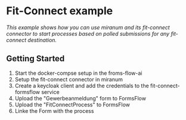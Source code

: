 # Fit-Connect example

*This example shows how you can use miranum and its fit-connect connector to start processes based on polled submissions for any fit-connect destination.*

## Getting Started

1. Start the docker-compse setup in the froms-flow-ai
2. Setup the fit-connect connector in miranum
3. Create a keycloak client and add the credentials to the fit-connect-formsflow service
4. Upload the "Gewerbeanmeldung" form to FormsFlow
5. Upload the "FitConnectProcess" to FormsFlow
6. Linke the Form with the process

